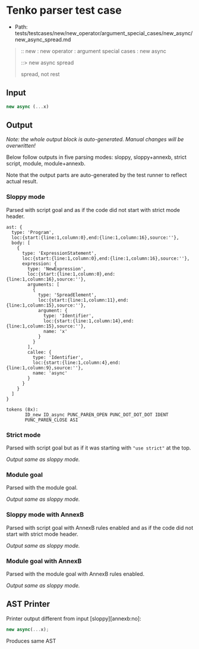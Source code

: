 # Tenko parser test case

- Path: tests/testcases/new/new_operator/argument_special_cases/new_async/new_async_spread.md

> :: new : new operator : argument special cases : new async
>
> ::> new async spread
>
> spread, not rest

## Input

`````js
new async (...x)
`````

## Output

_Note: the whole output block is auto-generated. Manual changes will be overwritten!_

Below follow outputs in five parsing modes: sloppy, sloppy+annexb, strict script, module, module+annexb.

Note that the output parts are auto-generated by the test runner to reflect actual result.

### Sloppy mode

Parsed with script goal and as if the code did not start with strict mode header.

`````
ast: {
  type: 'Program',
  loc:{start:{line:1,column:0},end:{line:1,column:16},source:''},
  body: [
    {
      type: 'ExpressionStatement',
      loc:{start:{line:1,column:0},end:{line:1,column:16},source:''},
      expression: {
        type: 'NewExpression',
        loc:{start:{line:1,column:0},end:{line:1,column:16},source:''},
        arguments: [
          {
            type: 'SpreadElement',
            loc:{start:{line:1,column:11},end:{line:1,column:15},source:''},
            argument: {
              type: 'Identifier',
              loc:{start:{line:1,column:14},end:{line:1,column:15},source:''},
              name: 'x'
            }
          }
        ],
        callee: {
          type: 'Identifier',
          loc:{start:{line:1,column:4},end:{line:1,column:9},source:''},
          name: 'async'
        }
      }
    }
  ]
}

tokens (8x):
       ID_new ID_async PUNC_PAREN_OPEN PUNC_DOT_DOT_DOT IDENT
       PUNC_PAREN_CLOSE ASI
`````

### Strict mode

Parsed with script goal but as if it was starting with `"use strict"` at the top.

_Output same as sloppy mode._

### Module goal

Parsed with the module goal.

_Output same as sloppy mode._

### Sloppy mode with AnnexB

Parsed with script goal with AnnexB rules enabled and as if the code did not start with strict mode header.

_Output same as sloppy mode._

### Module goal with AnnexB

Parsed with the module goal with AnnexB rules enabled.

_Output same as sloppy mode._

## AST Printer

Printer output different from input [sloppy][annexb:no]:

````js
new async(...x);
````

Produces same AST
